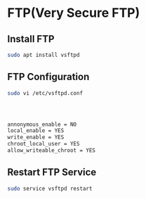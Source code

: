 # FTP(Very Secure FTP)


## Install FTP
```sh
sudo apt install vsftpd
```

## FTP Configuration

```sh
sudo vi /etc/vsftpd.conf




annonymous_enable = NO
local_enable = YES
write_enable = YES
chroot_local_user = YES
allow_writeable_chroot = YES
```

## Restart FTP Service
```sh
sudo service vsftpd restart
```



